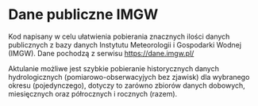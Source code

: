 # Dane publiczne IMGW

Kod napisany w celu ułatwienia pobierania znacznych ilości danych publicznych z bazy danych Instytutu Meteorologii i Gospodarki Wodnej (IMGW). Dane pochodzą z serwisu https://dane.imgw.pl/

Aktulanie możliwe jest szybkie pobieranie historycznych danych hydrologicznych (pomiarowo-obserwacyjych bez zjawisk) dla wybranego okresu (pojedynczego), dotyczy to zarówno zbiorów danych dobowych, miesięcznych oraz półrocznych i rocznych (razem).